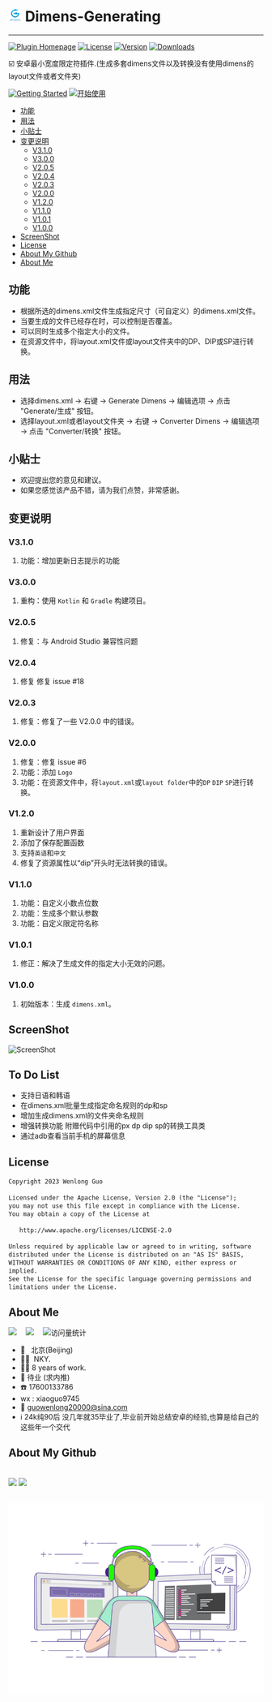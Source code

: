 # <img src="https://raw.githubusercontent.com/Wenlong-Guo/open-assets/main/img/blog/pluginIcon.svg" style="width: 26px"> Dimens-Generating

---

[![Plugin Homepage][badge:plugin-homepage]][plugin-homepage]
[![License][license-img]][license]
[![Version][version-img]][plugin]
[![Downloads][badge:downloads]][plugin-homepage]

:ballot_box_with_check: 安卓最小宽度限定符插件.(生成多套dimens文件以及转换没有使用dimens的layout文件或者文件夹)

[![Getting Started][badge:get-started-en]][get-started-en]
[![开始使用][badge:get-started-zh]][get-started-zh]

[//]: # ([![はじめに][badge:get-started-jp]][get-started-ja])

[//]: # ([![시작하기][badge:get-started-ko]][get-started-ko])

- [功能](#功能)
- [用法](#用法)
- [小贴士](#小贴士)
- [变更说明](#变更说明)
  - [V3.1.0](#V310)
  - [V3.0.0](#V300)
  - [V2.0.5](#V205)
  - [V2.0.4](#V204)
  - [V2.0.3](#V203)
  - [V2.0.0](#V200)
  - [V1.2.0](#V120)
  - [V1.1.0](#V110)
  - [V1.0.1](#V101)
  - [V1.0.0](#V100)
- [ScreenShot](#ScreenShot)
- [License](#License)
- [About My Github](#About-My-Github)
- [About Me](#About-Me)

## 功能

* 根据所选的dimens.xml文件生成指定尺寸（可自定义）的dimens.xml文件。
* 当要生成的文件已经存在时，可以控制是否覆盖。
* 可以同时生成多个指定大小的文件。
* 在资源文件中，将layout.xml文件或layout文件夹中的DP、DIP或SP进行转换。

## 用法

* 选择dimens.xml -> 右键 -> Generate Dimens -> 编辑选项 -> 点击 "Generate/生成" 按钮。
* 选择layout.xml或者layout文件夹 -> 右键 -> Converter Dimens -> 编辑选项 -> 点击 "Converter/转换" 按钮。

## 小贴士

* 欢迎提出您的意见和建议。
* 如果您感觉该产品不错，请为我们点赞，非常感谢。

## 变更说明

### V3.1.0
1. 功能：增加更新日志提示的功能

### V3.0.0
1. 重构：使用 `Kotlin` 和 `Gradle` 构建项目。

### V2.0.5
1. 修复：与 Android Studio 兼容性问题

### V2.0.4
1. 修复 修复 issue #18

### V2.0.3
1. 修复：修复了一些 V2.0.0 中的错误。

### V2.0.0
1. 修复：修复 issue #6
2. 功能：添加 `Logo`
3. 功能：在资源文件中，将`layout.xml`或`layout folder`中的`DP` `DIP` `SP`进行转换。

### V1.2.0
1. 重新设计了用户界面
2. 添加了保存配置函数
3. 支持`英语`和`中文`
4. 修复了资源属性以“dip”开头时无法转换的错误。

### V1.1.0
1. 功能：自定义小数点位数
2. 功能：生成多个默认参数
3. 功能：自定义限定符名称

### V1.0.1
1. 修正：解决了生成文件的指定大小无效的问题。

### V1.0.0
1. 初始版本：生成 `dimens.xml`。

## ScreenShot

![ScreenShot](https://plugins.jetbrains.com/files/11290/screenshot_19610.png)

## To Do List

* 支持日语和韩语
* 在dimens.xml批量生成指定命名规则的dp和sp
* 增加生成dimens.xml的文件夹命名规则
* 增强转换功能 附赠代码中引用的px dp dip sp的转换工具类
* 通过adb查看当前手机的屏幕信息

License
-------

    Copyright 2023 Wenlong Guo

    Licensed under the Apache License, Version 2.0 (the "License");
    you may not use this file except in compliance with the License.
    You may obtain a copy of the License at

       http://www.apache.org/licenses/LICENSE-2.0

    Unless required by applicable law or agreed to in writing, software
    distributed under the License is distributed on an "AS IS" BASIS,
    WITHOUT WARRANTIES OR CONDITIONS OF ANY KIND, either express or implied.
    See the License for the specific language governing permissions and
    limitations under the License.

## About Me
<div align="left">
    <a href="https://juejin.cn/user/3931509310370701/posts"><img src="https://img.shields.io/badge/Website-掘金-blue" /></a>&emsp;
<!--     <a href="https://twitter.com/sun0225SUN/"><img src="https://img.shields.io/badge/Twitter-推特-blue" /></a>&emsp; -->
<!--     <a href="https://www.youtube.com/@sun0225SUN"><img src="https://img.shields.io/badge/YouTube-油管-c32136" /></a>&emsp; -->
<!--     <a href="https://box.sunguoqi.com/weixin_mp"><img src="https://img.shields.io/badge/WeChat-微信-07c160" /></a>&emsp; -->
    <a href="https://space.bilibili.com/321426902"><img src="https://img.shields.io/badge/Bilibili-B站-ff69b4" /></a>&emsp;
<!--     <a href="https://blog.csdn.net/weixin_50915462/"><img src="https://img.shields.io/badge/CSDN-论坛-c32136" /></a>&emsp; -->
<!--     <a href="https://www.zhihu.com/people/sunguoqi/"><img src="https://img.shields.io/badge/Zhihu-知乎-blue" /></a>&emsp; -->
    <!-- visitor statistics logo 访客数统计徽标 -->
    <img src="https://komarev.com/ghpvc/?username=Wenlong-Guo&label=Views&color=0e75b6&style=flat" alt="访问量统计" />
    <!--  <img src="https://visitor-badge.glitch.me/badge?page_id=sun0225SUN" alt="访客统计" /> -->
</div>

- 📍 &nbsp;&nbsp;北京(Beijing)
- 👨‍🎓 &nbsp;NKY.
- 👩‍💻 8 years of work.
- 🏢 待业 (求内推)
- ☎️ 17600133786
- wx : xiaoguo9745
- 📧  [guowenlong20000@sina.com](mailto:guowenlong20000@sina.com)
- ℹ️ 24k纯90后 没几年就35毕业了,毕业前开始总结安卓的经验,也算是给自己的这些年一个交代

## About My Github

<br/> 
<div align="left">
<img height='170' src="https://github-readme-stats.vercel.app/api/top-langs/?username=Wenlong-Guo&layout=compact&langs_count=8&theme=cobalt" align="center" />
<img height='170' src="https://github-readme-stats.vercel.app/api?username=Wenlong-Guo&show_icons=true&theme=cobalt" align="center" />
</div>
<br></br>
<img  alt="GIF" src="https://raw.githubusercontent.com/Wenlong-Guo/open-assets/main/img/blog/gif3.gif"/>

[license-img]: https://img.shields.io/badge/License-MIT-blue.svg
[license]: https://github.com/Wenlong-Guo/Dimens-Generating/blob/master/LICENSE
[version-img]: https://img.shields.io/badge/Jetbrains%20Plugins-V2.0.5-blue.svg
[plugin]: https://plugins.jetbrains.com/plugin/11290

[badge:plugin-homepage]: https://img.shields.io/badge/plugin--homepage-Dimens--Generating-blue
[badge:downloads]: https://img.shields.io/jetbrains/plugin/d/11290.svg?style=flat-square&colorB=blue

[plugin-homepage]: https://plugins.jetbrains.com/plugin/11290-dimens-generating
[dimens-generating-plugin]: https://plugins.jetbrains.com/plugin/11290-dimens-generating
[plugin-homepage]: https://plugins.jetbrains.com/plugin/8579-translation

[badge:get-started-en]: https://img.shields.io/badge/Get%20Started-English-4CAF50?style=flat-square
[badge:get-started-zh]: https://img.shields.io/badge/%E5%BC%80%E5%A7%8B%E4%BD%BF%E7%94%A8-%E4%B8%AD%E6%96%87-2196F3?style=flat-square
[badge:get-started-jp]: https://img.shields.io/badge/%E3%81%AF%E3%81%98%E3%82%81%E3%81%AB-%E6%97%A5%E6%9C%AC%E8%AA%9E-009688?style=flat-square
[badge:get-started-ko]: https://img.shields.io/badge/%EC%8B%9C%EC%9E%91%ED%95%98%EA%B8%B0-%ED%95%9C%EA%B5%AD%EC%96%B4-7CB342?style=flat-square

[get-started-en]: https://github.com/Wenlong-Guo/Dimens-Generating/blob/master/README.md
[get-started-zh]: https://github.com/Wenlong-Guo/Dimens-Generating/blob/master/README-zh.md
[get-started-ja]: https://github.com/Wenlong-Guo/Dimens-Generating/blob/master/README-ja.md
[get-started-ko]: https://github.com/Wenlong-Guo/Dimens-Generating/blob/master/README-ko.md
